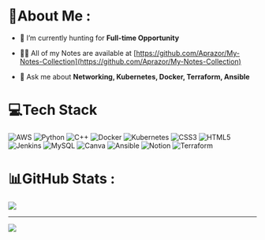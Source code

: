 # 💫About Me :
- 🔭 I’m currently hunting for **Full-time Opportunity**

- 👨‍💻 All of my Notes are available at [https://github.com/Aprazor/My-Notes-Collection](https://github.com/Aprazor/My-Notes-Collection)

- 💬 Ask me about **Networking, Kubernetes, Docker, Terraform, Ansible**

# 💻Tech Stack
![AWS](https://img.shields.io/badge/AWS-%23FF9900.svg?style=for-the-badge&logo=amazon-aws&logoColor=white) ![Python](https://img.shields.io/badge/python-3670A0?style=for-the-badge&logo=python&logoColor=ffdd54) ![C++](https://img.shields.io/badge/c++-%2300599C.svg?style=for-the-badge&logo=c%2B%2B&logoColor=white) ![Docker](https://img.shields.io/badge/docker-%230db7ed.svg?style=for-the-badge&logo=docker&logoColor=white) ![Kubernetes](https://img.shields.io/badge/kubernetes-%23326ce5.svg?style=for-the-badge&logo=kubernetes&logoColor=white) ![CSS3](https://img.shields.io/badge/css3-%231572B6.svg?style=for-the-badge&logo=css3&logoColor=white)  ![HTML5](https://img.shields.io/badge/html5-%23E34F26.svg?style=for-the-badge&logo=html5&logoColor=white) ![Jenkins](https://img.shields.io/badge/jenkins-%232C5263.svg?style=for-the-badge&logo=jenkins&logoColor=white) ![MySQL](https://img.shields.io/badge/mysql-%2300f.svg?style=for-the-badge&logo=mysql&logoColor=white) ![Canva](https://img.shields.io/badge/Canva-%2300C4CC.svg?style=for-the-badge&logo=Canva&logoColor=white) ![Ansible](https://img.shields.io/badge/ansible-%231A1918.svg?style=for-the-badge&logo=ansible&logoColor=white)  ![Notion](https://img.shields.io/badge/Notion-%23000000.svg?style=for-the-badge&logo=notion&logoColor=white) ![Terraform](https://img.shields.io/badge/terraform-%235835CC.svg?style=for-the-badge&logo=terraform&logoColor=white)

# 📊GitHub Stats :
![](https://github-readme-stats.vercel.app/api?username=Aprazor&theme=tokyonight&hide_border=true&include_all_commits=true&count_private=false)<br/>


---
[![](https://visitcount.itsvg.in/api?id=Aprazor&icon=0&color=6)](https://visitcount.itsvg.in)

